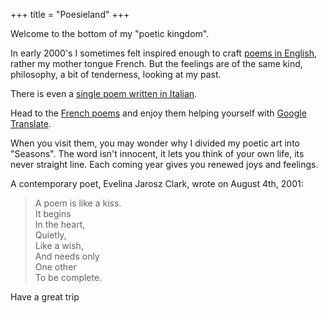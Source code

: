 +++
title = "Poesieland"
+++

Welcome to the bottom of my "poetic kingdom".

In early 2000's I sometimes felt inspired enough to craft [poems in English](./original_texts), rather my mother tongue French. But the feelings are of the same kind, philosophy, a bit of tenderness, looking at my past.

There is even a [single poem written in Italian](./original_texts/shalom_veor).

Head to the [French poems](/seasons) and enjoy them helping yourself with [Google Translate](https://translate.google.com).

When you visit them, you may wonder why I divided my poetic art into "Seasons". The word isn't innocent, it lets you think of your own life, its never straight line. Each coming year gives you renewed joys and feelings.

A contemporary poet, Evelina Jarosz Clark, wrote on August 4th, 2001:

> A poem is like a kiss.
> \
> It begins
> \
> In the heart,
> \
> Quietly,
> \
> Like a wish,
> \
> And needs only
> \
> One other
> \
> To be complete.

Have a great trip
